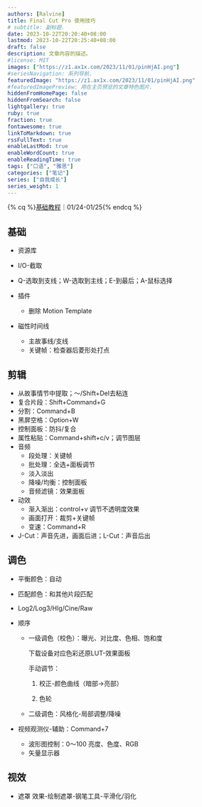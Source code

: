 ```yaml
---
authors: [Ralvine]
title: Final Cut Pro 使用技巧
# subtitle: 副标题.
date: 2023-10-22T20:20:40+08:00
lastmod: 2023-10-22T20:25:40+08:00
draft: false
description: 文章内容的描述。
#license: MIT
images: ["https://z1.ax1x.com/2023/11/01/pinHjAI.png"]
#seriesNavigation: 系列导航.
featuredImage: "https://z1.ax1x.com/2023/11/01/pinHjAI.png"
#featuredImagePreview: 用在主页预览的文章特色图片.
hiddenFromHomePage: false
hiddenFromSearch: false
lightgallery: true
ruby: true
fraction: true
fontawesome: true
linkToMarkdown: true
rssFullText: true
enableLastMod: true
enableWordCount: true
enableReadingTime: true
tags: ["口语", "雅思"]
categories: ["笔记"]
series: ["自我成长"]
series_weight: 1
---
```


<!--more-->

{% cq %}[基础教程](https://www.bilibili.com/video/BV15T4y127n4)｜01/24-01/25{% endcq %}

<!--more-->

## 基础

- 资源库

- I/O-截取
- Q-选取到支线；W-选取到主线；E-到最后；A-鼠标选择
- 插件
  - 删除 Motion Template
- 磁性时间线
  - 主故事线/支线
  - 关键帧：检查器后菱形处打点

## 剪辑

- 从故事情节中提取；～/Shift+Del去粘连
- 复合片段：Shift+Command+G
- 分割：Command+B
- 黑屏空格：Option+W
- 控制面板：防抖/复合
- 属性粘贴：Command+shift+c/v；调节图层
- 音频
  - 段处理：关键帧
  - 批处理：全选+面板调节
  - 淡入淡出
  - 降噪/均衡：控制面板
  - 音频滤镜：效果面板
- 动效
  - 渐入渐出：control+v 调节不透明度效果
  - 画面打开：裁剪+关键帧
  - 变速：Command+R
- J-Cut：声音先进，画面后进；L-Cut：声音后出

## 调色

- 平衡颜色：自动
- 匹配颜色：和其他片段匹配
- Log2/Log3/Hlg/Cine/Raw

- 顺序
  - 一级调色（校色）：曝光、对比度、色相、饱和度

    下载设备对应色彩还原LUT-效果面板

    手动调节：

    1. 校正-颜色曲线（暗部->亮部）

    2. 色轮

  - 二级调色：风格化-局部调整/降噪
- 视频观测仪-辅助：Command+7
  - 波形图控制：0～100 亮度、色度、RGB
  - 矢量显示器

## 视效

- 遮罩 效果-绘制遮罩-钢笔工具-平滑化/羽化
